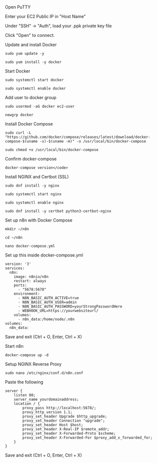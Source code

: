 Open PuTTY

Enter your EC2 Public IP in "Host Name"

Under "SSH" -> "Auth", load your .ppk private key file

Click "Open" to connect.

Update and install Docker
```
sudo yum update -y
```
```
sudo yum install -y docker
```
Start Docker
```
sudo systemctl start docker
```
```
sudo systemctl enable docker
```
Add user to docker group
```
sudo usermod -aG docker ec2-user
```
```
newgrp docker
```
Install Docker Compose
```
sudo curl -L "https://github.com/docker/compose/releases/latest/download/docker-compose-$(uname -s)-$(uname -m)" -o /usr/local/bin/docker-compose
```
```
sudo chmod +x /usr/local/bin/docker-compose
```
Confirm docker-compose
```
docker-compose version</code>
```
Install NGINX and Certbot (SSL)
```
sudo dnf install -y nginx
```
```
sudo systemctl start nginx
```
```
sudo systemctl enable nginx
```
```
sudo dnf install -y certbot python3-certbot-nginx
```
Set up n8n with Docker Compose
```
mkdir ~/n8n
```
```
cd ~/n8n
```
```
nano docker-compose.yml
```
Set up this inside docker-compose.yml
```
version: '3'
services:
  n8n:
    image: n8nio/n8n
    restart: always
    ports:
      - "5678:5678"
    environment:
      - N8N_BASIC_AUTH_ACTIVE=true
      - N8N_BASIC_AUTH_USER=admin
      - N8N_BASIC_AUTH_PASSWORD=yourStrongPasswordHere
      - WEBHOOK_URL=https://yourwebsiteurl/
    volumes:
      - n8n_data:/home/node/.n8n
volumes:
  n8n_data:
```
Save and exit (Ctrl + O, Enter, Ctrl + X)

Start n8n
```
docker-compose up -d
```
Setup NGINX Reverse Proxy
```
sudo nano /etc/nginx/conf.d/n8n.conf
```
Paste the following
```
server {
    listen 80;
    server_name yourdomainaddress;
    location / {
        proxy_pass http://localhost:5678/;
        proxy_http_version 1.1;
        proxy_set_header Upgrade $http_upgrade;
        proxy_set_header Connection "upgrade";
        proxy_set_header Host $host;
        proxy_set_header X-Real-IP $remote_addr;
        proxy_set_header X-Forwarded-Proto $scheme;
        proxy_set_header X-Forwarded-For $proxy_add_x_forwarded_for;
    }
}
```
Save and exit (Ctrl + O, Enter, Ctrl + X)




